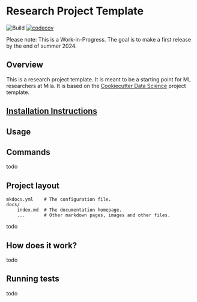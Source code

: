 # Research Project Template

<!-- For full documentation visit [mkdocs.org](https://www.mkdocs.org). -->

![Build](https://github.com/mila-iqia/ResearchTemplate/workflows/build.yml/badge.svg)
[![codecov](https://codecov.io/gh/mila-iqia/ResearchTemplate/graph/badge.svg?token=I2DYLK8NTD)](https://codecov.io/gh/mila-iqia/ResearchTemplate)

Please note: This is a Work-in-Progress. The goal is to make a first release by the end of summer 2024.

## Overview

This is a research project template. It is meant to be a starting point for ML researchers at Mila. It is based on the [Cookiecutter Data Science](https://drivendata.github.io/cookiecutter-data-science/) project template.

## [Installation Instructions](install.md)

## Usage

## Commands

todo

<!-- * `mkdocs new [dir-name]` - Create a new project.
* `mkdocs serve` - Start the live-reloading docs server.
* `mkdocs build` - Build the documentation site.
* `mkdocs -h` - Print help message and exit. -->

## Project layout

```
mkdocs.yml    # The configuration file.
docs/
    index.md  # The documentation homepage.
    ...       # Other markdown pages, images and other files.
```

todo

## How does it work?

todo

## Running tests

todo
